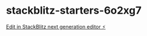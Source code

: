 # stackblitz-starters-6o2xg7

[Edit in StackBlitz next generation editor ⚡️](https://stackblitz.com/~/github.com/tens-leo/stackblitz-starters-6o2xg7)
